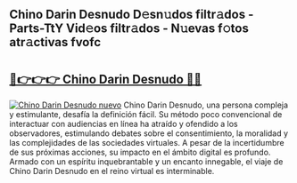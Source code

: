 ## Chino Darin Desnudo D𝚎sn𝚞dos filtr𝚊dos - Parts-TtY Vid𝚎os filtr𝚊dos - N𝚞evas f𝚘tos atr𝚊ctivas fvofc

# <h2><a href="http://mbbqe5j.tromn.icu/?c=Chino+Darin+Desnudo">🔗👉👉👉 Chino Darin Desnudo 🔗🔗</a></h2>

[![Chino Darin Desnudo nuevo](https://i.imgur.com/pEAQMta.gif)](http://mbbqe5j.tromn.icu/?c=Chino+Darin+Desnudo)
Chino Darin Desnudo, una persona compleja y estimulante, desafía la definición fácil. Su método poco convencional de interactuar con audiencias en línea ha atraído y ofendido a los observadores, estimulando debates sobre el consentimiento, la moralidad y las complejidades de las sociedades virtuales. A pesar de la incertidumbre de sus próximas acciones, su impacto en el ámbito digital es profundo. Armado con un espíritu inquebrantable y un encanto innegable, el viaje de Chino Darin Desnudo en el reino virtual es interminable.
